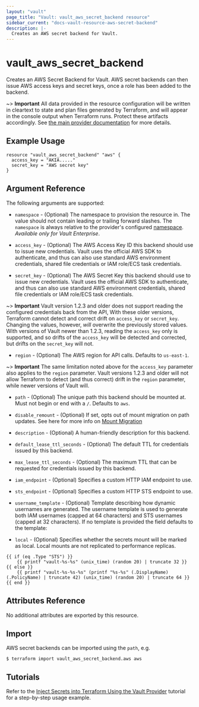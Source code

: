 ```yaml
---
layout: "vault"
page_title: "Vault: vault_aws_secret_backend resource"
sidebar_current: "docs-vault-resource-aws-secret-backend"
description: |-
  Creates an AWS secret backend for Vault.
---
```


# vault\_aws\_secret\_backend

Creates an AWS Secret Backend for Vault. AWS secret backends can then issue AWS
access keys and secret keys, once a role has been added to the backend.

~> **Important** All data provided in the resource configuration will be
written in cleartext to state and plan files generated by Terraform, and
will appear in the console output when Terraform runs. Protect these
artifacts accordingly. See
[the main provider documentation](../index.html)
for more details.

## Example Usage

```hcl
resource "vault_aws_secret_backend" "aws" {
  access_key = "AKIA....."
  secret_key = "AWS secret key"
}
```

## Argument Reference

The following arguments are supported:

* `namespace` - (Optional) The namespace to provision the resource in.
  The value should not contain leading or trailing forward slashes.
  The `namespace` is always relative to the provider's configured [namespace](/docs/providers/vault#namespace).
   *Available only for Vault Enterprise*.

* `access_key` - (Optional) The AWS Access Key ID this backend should use to
issue new credentials. Vault uses the official AWS SDK to authenticate, and thus can also use standard AWS environment credentials, shared file credentials or IAM role/ECS task credentials.

* `secret_key` - (Optional) The AWS Secret Key this backend should use to
issue new credentials. Vault uses the official AWS SDK to authenticate, and thus can also use standard AWS environment credentials, shared file credentials or IAM role/ECS task credentials.

~> **Important** Vault version 1.2.3 and older does not support reading the configured
credentials back from the API, With these older versions, Terraform cannot detect and correct drift
on `access_key` or `secret_key`. Changing the values, however, _will_
overwrite the previously stored values. With versions of Vault newer than
1.2.3, reading the `access_key` only is supported, and so drifts of the
`access_key` will be detected and corrected, but drifts on the `secret_key`
will not.

* `region` - (Optional) The AWS region for API calls. Defaults to `us-east-1`.

~> **Important** The same limitation noted above for the `access_key` parameter
also applies to the `region` parameter. Vault versions 1.2.3 and older will not
allow Terraform to detect (and thus correct) drift in the `region` parameter,
while newer versions of Vault will.

* `path` - (Optional) The unique path this backend should be mounted at. Must
not begin or end with a `/`. Defaults to `aws`.

* `disable_remount` - (Optional) If set, opts out of mount migration on path updates.
  See here for more info on [Mount Migration](https://www.vaultproject.io/docs/concepts/mount-migration)

* `description` - (Optional) A human-friendly description for this backend.

* `default_lease_ttl_seconds` - (Optional) The default TTL for credentials
issued by this backend.

* `max_lease_ttl_seconds` - (Optional) The maximum TTL that can be requested
for credentials issued by this backend.

* `iam_endpoint` - (Optional) Specifies a custom HTTP IAM endpoint to use.

* `sts_endpoint` - (Optional) Specifies a custom HTTP STS endpoint to use.

* `username_template` - (Optional)  Template describing how dynamic usernames are generated. The username template is used to generate both IAM usernames (capped at 64 characters) and STS usernames (capped at 32 characters). If no template is provided the field defaults to the template:

* `local` - (Optional) Specifies whether the secrets mount will be marked as local. Local mounts are not replicated to performance replicas.

```
{{ if (eq .Type "STS") }}
    {{ printf "vault-%s-%s" (unix_time) (random 20) | truncate 32 }}
{{ else }}
    {{ printf "vault-%s-%s-%s" (printf "%s-%s" (.DisplayName) (.PolicyName) | truncate 42) (unix_time) (random 20) | truncate 64 }}
{{ end }}

```

## Attributes Reference

No additional attributes are exported by this resource.

## Import

AWS secret backends can be imported using the `path`, e.g.

```
$ terraform import vault_aws_secret_backend.aws aws
```

## Tutorials

Refer to the [Inject Secrets into Terraform Using the Vault Provider](https://learn.hashicorp.com/tutorials/terraform/secrets-vault) tutorial for a step-by-step usage example.
